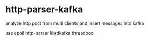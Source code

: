 # http-parser-kafka
analyze http post from multi clients,and insert messages into kafka 

use epoll http-parser librdkafka threadpool

